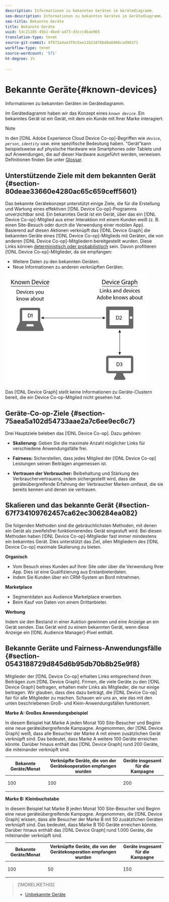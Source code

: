 ```yaml
---
description: Informationen zu bekannten Geräten im Gerätediagramm.
seo-description: Informationen zu bekannten Geräten im Gerätediagramm.
seo-title: Bekannte Geräte
title: Bekannte Geräte
uuid: 53c21105-45b1-4bed-a473-d3ccc4bae965
translation-type: tm+mt
source-git-commit: 4f972a4ae3f0c5ee11b21876bd8a6966cad90371
workflow-type: tm+mt
source-wordcount: '571'
ht-degree: 1%

---
```



# Bekannte Geräte{#known-devices}

Informationen zu bekannten Geräten im Gerätediagramm.

Im Gerätediagramm haben wir das Konzept eines *`known device`*. Ein bekanntes Gerät ist ein Gerät, mit dem ein Kunde mit Ihrer Marke interagiert.

>[!NOTE]
>
>In den [!DNL Adobe Experience Cloud Device Co-op]-Begriffen wie *`device`*, *`person`*, *`identity`* usw. eine spezifische Bedeutung haben. &quot;Gerät&quot;kann beispielsweise auf physische Hardware wie Smartphones oder Tablets und auf Anwendungen, die auf dieser Hardware ausgeführt werden, verweisen. Definitionen finden Sie unter [Glossar](../glossary.md#glossgroup-0f47d7fbd76c4759801f565f341a386c).

## Unterstützende Ziele mit dem bekannten Gerät {#section-80deae33660e4280ac65c659ceff5601}

Das bekannte Gerätekonzept unterstützt einige Ziele, die für die Erstellung und Wartung eines effektiven [!DNL Device Co-op]-Programms unverzichtbar sind. Ein bekanntes Gerät ist ein Gerät, über das ein [!DNL Device Co-op]-Mitglied aus einer Interaktion mit einem Kunden weiß (z. B. einen Site-Besuch oder durch die Verwendung einer mobilen App). Basierend auf diesen Aktionen verknüpft das [!DNL Device Graph] die bekannten Geräte eines [!DNL Device Co-op]-Mitglieds mit Geräten, die von anderen [!DNL Device Co-op]-Mitgliedern bereitgestellt wurden. Diese Links können [deterministisch oder probabilistisch](../processes/links.md#concept-58bb7ab25f904f5f98d645e35205c931) sein. Davon profitieren [!DNL Device Co-op]-Mitglieder, da sie empfangen:

* Weitere Daten zu den bekannten Geräten.
* Neue Informationen zu anderen verknüpften Geräten.

![](assets/known-device.png)

Das [!DNL Device Graph] stellt keine Informationen zu Geräte-Clustern bereit, die ein Device Co-op-Mitglied nicht gesehen hat.

## Geräte-Co-op-Ziele {#section-75aea5a102d54733aae2a7c6ee9ec6c7}

Drei Hauptziele beleben das [!DNL Device Co-op]. Dazu gehören:

* **Skalierung:** Geben Sie die maximale Anzahl möglicher Links für verschiedene Anwendungsfälle frei.
* **Fairness:** Sicherstellen, dass jedes Mitglied der  [!DNL Device Co-op] Leistungen seinen Beiträgen angemessen ist.

* **Vertrauen der Verbraucher:** Beibehaltung und Stärkung des Verbrauchervertrauens, indem sichergestellt wird, dass die geräteübergreifende Erfahrung der Verbraucher Marken umfasst, die sie bereits kennen und denen sie vertrauen.

## Skalieren und das bekannte Gerät {#section-67f734109762457ca62ec306284ea082}

Die folgenden Methoden sind die gebräuchlichsten Methoden, mit denen ein Gerät als zweifelsfrei funktionierendes Gerät eingestuft wird. Bei diesen Methoden haben [!DNL Device Co-op]-Mitglieder fast immer mindestens ein bekanntes Gerät. Dies unterstützt das Ziel, allen Mitgliedern des [!DNL Device Co-op] maximale Skalierung zu bieten.

**Organisch**

* Vom Besuch eines Kunden auf Ihrer Site oder über die Verwendung Ihrer App. Dies ist eine Qualifizierung aus Erstanbieterdaten.
* Indem Sie Kunden über ein CRM-System an Bord mitnehmen.

**Marketplace**

* Segmentdaten aus Audience Marketplace erwerben.
* Beim Kauf von Daten von einem Drittanbieter.

**Werbung**

Indem sie den Bestand in einer Auktion gewinnen und eine Anzeige an ein Gerät senden. Das Gerät wird zu einem bekannten Gerät, wenn diese Anzeige ein [!DNL Audience Manager]-Pixel enthält.

## Bekannte Geräte und Fairness-Anwendungsfälle {#section-0543188729d845d6b95db70b8b25e9f8}

Mitglieder der [!DNL Device Co-op] erhalten Links entsprechend ihren Beiträgen zum [!DNL Device Graph]. Firmen, die viele Geräte zu den [!DNL Device Graph] beitragen, erhalten mehr Links als Mitglieder, die nur einige beitragen. Wir glauben, dass dies dazu beiträgt, die [!DNL Device Co-op] fair für alle Mitglieder zu machen. Schauen wir uns an, wie das mit den unten beschriebenen Groß- und Klein-Anwendungsfällen funktioniert.

**Marke A: Großes Anwendungsbeispiel**

In diesem Beispiel hat Marke A jeden Monat 100 Site-Besucher und Beginn eine neue geräteübergreifende Kampagne. Angenommen, der [!DNL Device Graph] weiß, dass alle Besucher der Marke A mit einem zusätzlichen Gerät verknüpft sind. Das bedeutet, dass Marke A weitere 100 Geräte erreichen könnte. Darüber hinaus enthält das [!DNL Device Graph] rund 200 Geräte, die miteinander verknüpft sind.

<table id="table_78C38DC522F94BC38C1DB73740C058AC"> 
 <thead> 
  <tr> 
   <th colname="col1" class="entry"> Bekannte Geräte/Monat </th> 
   <th colname="col2" class="entry"> Verknüpfte Geräte, die von der Gerätekooperation empfangen wurden </th> 
   <th colname="col3" class="entry"> Geräte insgesamt für die Kampagne </th> 
  </tr>
 </thead>
 <tbody> 
  <tr> 
   <td colname="col1"> <p>100 </p> </td> 
   <td colname="col2"> <p>100 </p> </td> 
   <td colname="col3"> <p>200 </p> </td> 
  </tr> 
 </tbody> 
</table>

**Marke B: Kleinbuchstabe**

In diesem Beispiel hat Marke B jeden Monat 100 Site-Besucher und Beginn eine neue geräteübergreifende Kampagne. Angenommen, die [!DNL Device Graph] wissen, dass alle Besucher der Marke B mit 50 zusätzlichen Geräten verknüpft sind. Das bedeutet, dass Marke B 150 Geräte erreichen könnte. Darüber hinaus enthält das [!DNL Device Graph] rund 1.000 Geräte, die miteinander verknüpft sind.

<table id="table_A6C9CCF9C6564A89BA7060E075A8E73C"> 
 <thead> 
  <tr> 
   <th colname="col1" class="entry"> Bekannte Geräte/Monat </th> 
   <th colname="col2" class="entry"> Verknüpfte Geräte, die von der Gerätekooperation empfangen wurden </th> 
   <th colname="col3" class="entry"> Geräte insgesamt für die Kampagne </th> 
  </tr>
 </thead>
 <tbody> 
  <tr> 
   <td colname="col1"> <p>100 </p> </td> 
   <td colname="col2"> <p>50 </p> </td> 
   <td colname="col3"> <p>150 </p> </td> 
  </tr> 
 </tbody> 
</table>

>[!MORELIKETHIS]
>
>* [Unbekannte Geräte](../processes/unknown-device.md#concept-95090d341cdc4c22ba4319d79d8f6e40)

